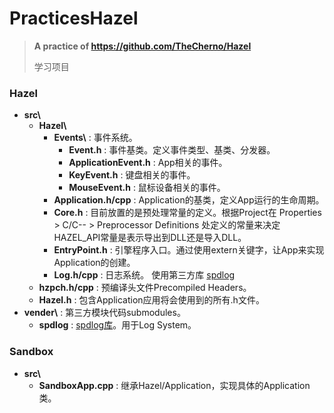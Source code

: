 # PracticesHazel

> **A practice of https://github.com/TheCherno/Hazel**
> 
> 学习项目

### Hazel

* **src\\**
    - **Hazel\\**
        + **Events\\** : 事件系统。
            * **Event.h** : 事件基类。定义事件类型、基类、分发器。
            * **ApplicationEvent.h** : App相关的事件。
            * **KeyEvent.h** : 键盘相关的事件。
            * **MouseEvent.h** : 鼠标设备相关的事件。
        + **Application.h/cpp** : Application的基类，定义App运行的生命周期。
        + **Core.h** : 目前放置的是预处理常量的定义。根据Project在 Properties > C/C-- > Preprocessor Definitions 处定义的常量来决定HAZEL_API常量是表示导出到DLL还是导入DLL。
        + **EntryPoint.h** : 引擎程序入口。通过使用extern关键字，让App来实现Application的创建。
        + **Log.h/cpp** : 日志系统。 使用第三方库 [spdlog](https://github.com/gabime/spdlog)
    - **hzpch.h/cpp** : 预编译头文件Precompiled Headers。
    - **Hazel.h** : 包含Application应用将会使用到的所有.h文件。
* **vender\\** : 第三方模块代码submodules。
    - **spdlog** : [spdlog库](https://github.com/gabime/spdlog)。用于Log System。

### Sandbox

* **src\\**
    - **SandboxApp.cpp** : 继承Hazel/Application，实现具体的Application类。